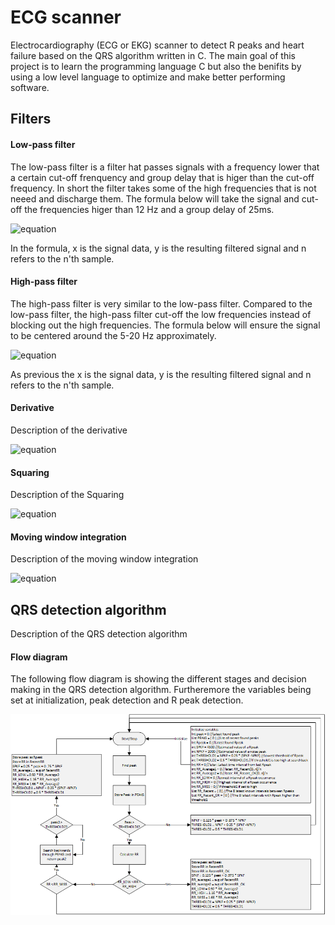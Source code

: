 # ECG scanner
Electrocardiography (ECG or EKG) scanner to detect R peaks and heart failure based on the QRS algorithm written in C.
The main goal of this project is to learn the programming language C but also the benifits by using a low level language to optimize and make better performing software.

## Filters

#### Low-pass filter
The low-pass filter is a filter hat passes signals with a frequency lower that a certain cut-off frenquency and group delay that is higer than the cut-off frequency. In short the filter takes some of the high frequencies that is not neeed and discharge them. The formula below will take the signal and cut-off the frequencies higer than 12 Hz and a group delay of 25ms.
<!---
latex: y_n=2y_{n-1}-y_{n-2}+\frac{1}{32}\cdot(x_{n}-2x_{n-6}+x_{n-12})
-->
![equation](http://www.sciweavers.org/upload/Tex2Img_1411309664/eqn.png)

In the formula, x is the signal data, y is the resulting filtered signal and n refers to the n'th sample.

#### High-pass filter
The high-pass filter is very similar to the low-pass filter. Compared to the low-pass filter, the high-pass filter cut-off the low frequencies instead of blocking out the high frequencies. The formula below will ensure the signal to be centered around the 5-20 Hz approximately.
<!---
latex: y_n=y_{n-1}-\frac{x_{n}}{32}+x_{n-16}-x_{n-17}+\frac{x_{n-32}}{32}
-->
![equation](http://www.sciweavers.org/upload/Tex2Img_1411309614/eqn.png)

As previous the x is the signal data, y is the resulting filtered signal and n refers to the n'th sample.

#### Derivative
Description of the derivative
<!---
latex: y_n=\frac{1}{8}(2x_{n}+x_{n-1}-x_{n-3}-2x_{n-4})
-->
![equation](http://www.sciweavers.org/upload/Tex2Img_1411310592/eqn.png)


#### Squaring
Description of the Squaring
<!---
latex: y_n=x_{n}^{2}
-->
![equation](http://www.sciweavers.org/upload/Tex2Img_1411310897/eqn.png)

#### Moving window integration
Description of the moving window integration
<!---
latex: y_n=\frac{1}{N}(x_{n-(N-1)}+x_{n-(N-2)}+\ldots+x_{n})
-->
![equation](http://www.sciweavers.org/upload/Tex2Img_1411310840/eqn.png)

## QRS detection algorithm
Description of the QRS detection algorithm

#### Flow diagram
The following flow diagram is showing the different stages and decision making in the QRS detection algorithm. Furtheremore the variables being set at initialization, peak detection and R peak detection.

![](Diagrams/QRS_algorithm_flow_chart.png?raw=true)
